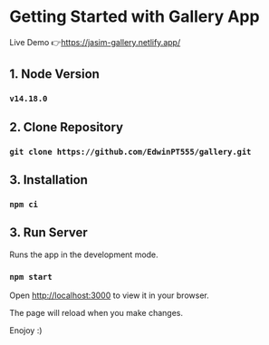 # Getting Started with Gallery App

Live Demo 👉https://jasim-gallery.netlify.app/

## 1. Node Version
### `v14.18.0`

## 2. Clone Repository
### `git clone https://github.com/EdwinPT555/gallery.git`

## 3. Installation
### `npm ci`

## 3. Run Server
Runs the app in the development mode.
### `npm start`
Open [http://localhost:3000](http://localhost:3000) to view it in your browser.

The page will reload when you make changes.

Enojoy :)
